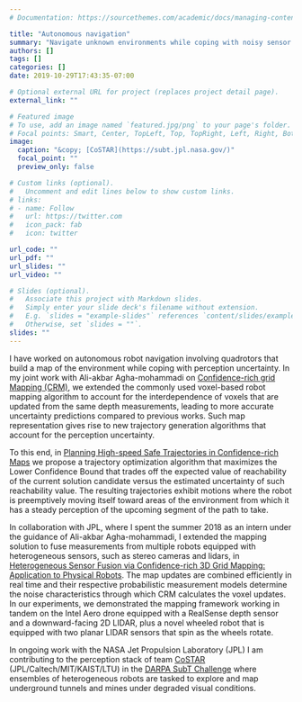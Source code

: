 ```yaml
---
# Documentation: https://sourcethemes.com/academic/docs/managing-content/

title: "Autonomous navigation"
summary: "Navigate unknown environments while coping with noisy sensor measurements."
authors: []
tags: []
categories: []
date: 2019-10-29T17:43:35-07:00

# Optional external URL for project (replaces project detail page).
external_link: ""

# Featured image
# To use, add an image named `featured.jpg/png` to your page's folder.
# Focal points: Smart, Center, TopLeft, Top, TopRight, Left, Right, BottomLeft, Bottom, BottomRight.
image:
  caption: "&copy; [CoSTAR](https://subt.jpl.nasa.gov/)"
  focal_point: ""
  preview_only: false

# Custom links (optional).
#   Uncomment and edit lines below to show custom links.
# links:
# - name: Follow
#   url: https://twitter.com
#   icon_pack: fab
#   icon: twitter

url_code: ""
url_pdf: ""
url_slides: ""
url_video: ""

# Slides (optional).
#   Associate this project with Markdown slides.
#   Simply enter your slide deck's filename without extension.
#   E.g. `slides = "example-slides"` references `content/slides/example-slides.md`.
#   Otherwise, set `slides = ""`.
slides: ""
---
```


I have worked on autonomous robot navigation involving quadrotors that build a map of the environment while coping with perception uncertainty. In my joint work with Ali-akbar Agha-mohammadi on [Confidence-rich grid Mapping (CRM)](/publication/2019-crm-ijrr/), we extended the commonly used voxel-based robot mapping algorithm to account for the interdependence of voxels that are updated from the same depth measurements, leading to more accurate uncertainty predictions compared to previous works. Such map representation gives rise to new trajectory generation algorithms that account for the perception uncertainty.

To this end, in [Planning High-speed Safe Trajectories in Confidence-rich Maps](/publication/2017-crm-to-iros) we propose a trajectory optimization algorithm that maximizes the Lower Confidence Bound that trades off the expected value of reachability of the current solution candidate versus the estimated uncertainty of such reachability value. The resulting trajectories exhibit motions where the robot is preemptively moving itself toward areas of the environment from which it has a steady perception of the upcoming segment of the path to take.

In collaboration with JPL, where I spent the summer 2018 as an intern under the guidance of Ali-akbar Agha-mohammadi, I extended the mapping solution to fuse measurements from multiple robots equipped with heterogeneous sensors, such as stereo cameras and lidars, in [Heterogeneous Sensor Fusion via Confidence-rich 3D Grid Mapping: Application to Physical Robots](/publication/2018-crm-fusion-iser). The map updates are combined efficiently in real time and their respective probabilistic measurement models determine the noise characteristics through which CRM calculates the voxel updates. In our experiments, we demonstrated the mapping framework working in tandem on the Intel Aero drone equipped with a RealSense depth sensor and a downward-facing 2D LIDAR, plus a novel wheeled robot that is equipped with two planar LIDAR sensors that spin as the wheels rotate.

In ongoing work with the NASA Jet Propulsion Laboratory (JPL) I am contributing to the perception stack of team [CoSTAR](https://subt.jpl.nasa.gov/) (JPL/Caltech/MIT/KAIST/LTU) in the [DARPA SubT Challenge](https://www.subtchallenge.com/) where ensembles of heterogeneous robots are tasked to explore and map underground tunnels and mines under degraded visual conditions.
